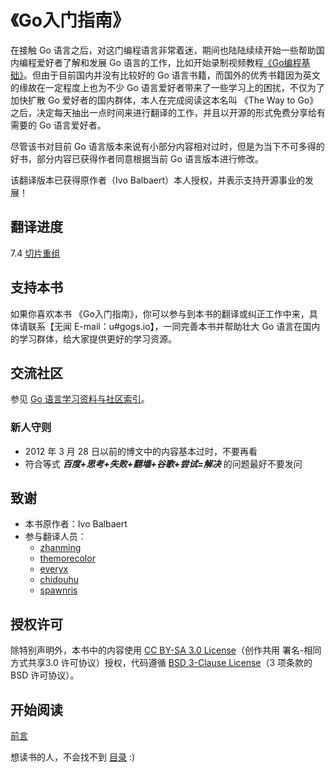 《Go入门指南》
===================

在接触 Go 语言之后，对这门编程语言非常着迷，期间也陆陆续续开始一些帮助国内编程爱好者了解和发展 Go 语言的工作，比如开始录制视频教程[《Go编程基础》](https://github.com/Unknwon/go-fundamental-programming)。但由于目前国内并没有比较好的 Go 语言书籍，而国外的优秀书籍因为英文的缘故在一定程度上也为不少 Go 语言爱好者带来了一些学习上的困扰，不仅为了加快扩散 Go 爱好者的国内群体，本人在完成阅读这本名叫 《The Way to Go》 之后，决定每天抽出一点时间来进行翻译的工作，并且以开源的形式免费分享给有需要的 Go 语言爱好者。

尽管该书对目前 Go 语言版本来说有小部分内容相对过时，但是为当下不可多得的好书，部分内容已获得作者同意根据当前 Go 语言版本进行修改。

该翻译版本已获得原作者（Ivo Balbaert）本人授权，并表示支持开源事业的发展！

## 翻译进度

7.4 [切片重组](eBook/07.4.md)

## 支持本书

如果你喜欢本书 《Go入门指南》，你可以参与到本书的翻译或纠正工作中来，具体请联系【无闻 E-mail：u#gogs.io】，一同完善本书并帮助壮大 Go 语言在国内的学习群体，给大家提供更好的学习资源。

## 交流社区

参见 [Go 语言学习资料与社区索引](https://github.com/Unknwon/go-study-index)。

### 新人守则

- 2012 年 3 月 28 日以前的博文中的内容基本过时，不要再看
- 符合等式 ***百度+思考+失败+翻墙+谷歌+尝试=解决*** 的问题最好不要发问

## 致谢

- 本书原作者：Ivo Balbaert
- 参与翻译人员：
	- [zhanming](https://github.com/zhanming)
	- [themorecolor](https://github.com/themorecolor)
	- [everyx](https://github.com/everyx)
	- [chidouhu](https://github.com/chidouhu)
	- [spawnris](https://github.com/spawnris)

## 授权许可

除特别声明外，本书中的内容使用 [CC BY-SA 3.0 License](http://creativecommons.org/licenses/by-sa/3.0/)（创作共用 署名-相同方式共享3.0 许可协议）授权，代码遵循 [BSD 3-Clause License](https://github.com/astaxie/build-web-application-with-golang/blob/master/LICENSE.md)（3 项条款的 BSD 许可协议）。

## 开始阅读

[前言](./eBook/preface.md)

想读书的人，不会找不到 [目录](eBook/directory.md) :)
